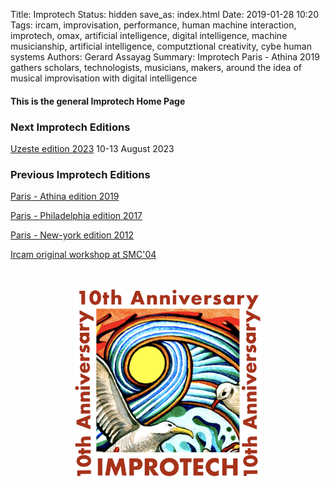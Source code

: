 Title: Improtech
Status: hidden
save_as: index.html
Date: 2019-01-28 10:20
Tags: ircam, improvisation, performance, human machine interaction, improtech, omax, artificial intelligence, digital intelligence, machine musicianship, artificial intelligence, computztional creativity, cybe human systems
Authors: Gerard Assayag
Summary: Improtech Paris - Athina 2019 gathers scholars, technologists, musicians, makers, around the idea of musical improvisation with digital intelligence

#### This is the general Improtech Home Page


### Next Improtech Editions

[Uzeste edition 2023](http://improtech.ircam.fr/ikuzeste) 10-13 August 2023  

### Previous Improtech Editions

[Paris - Athina edition 2019](http://ikparisathina.ircam.fr)

[Paris - Philadelphia edition 2017](http://ikparisphilly.ircam.fr)

[Paris - New-york edition 2012](http://repmus.ircam.fr/improtechpny)

[Ircam original workshop at SMC'04](http://recherche.ircam.fr/equipes/repmus/SMC04/)

<br>

<p align="center">
  <img src="../images/Logo_improtech_anniv.png" width="300">
</p>
